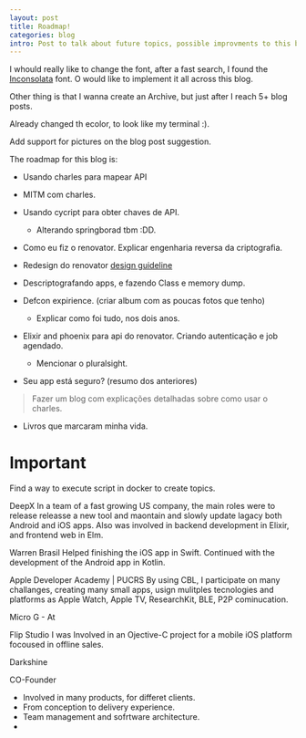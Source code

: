 ```yaml
---
layout: post
title: Roadmap!
categories: blog
intro: Post to talk about future topics, possible improvments to this blog, including design changes.
---
```


I whould really like to change the font, after a fast search, I found  the [Inconsolata](https://fonts.google.com/specimen/Inconsolata?selection.family=Inconsolata) font. O would like to implement it all across this blog.

Other thing is that I wanna create an Archive, but just after I reach 5+ blog posts. 

Already changed th ecolor, to look like my terminal :).

Add support for pictures on the blog post suggestion.

The roadmap for this blog is:
- Usando charles para mapear API
- MITM com charles.
- Usando cycript para obter chaves de API.
    - Alterando springborad tbm :DD.
- Como eu fiz o renovator. Explicar engenharia reversa da criptografia.
- Redesign do renovator [design guideline](https://www.uplabs.com/posts/smart-personal-automatic)

- Descriptografando apps, e fazendo Class e memory dump.
- Defcon expirience. (criar album com as poucas fotos que tenho)
    - Explicar como foi tudo, nos dois anos.
- Elixir and phoenix para api do renovator. Criando autenticação e job agendado.
    - Mencionar o pluralsight.

- Seu app está seguro? (resumo dos anteriores)
> Fazer um blog com explicações detalhadas sobre como usar o charles.
> 

- Livros que marcaram minha vida.
# Important
Find a way to execute script in docker to create topics.


DeepX
In a team of a fast growing US company, the main roles were to release releasse a new tool and maontain and slowly update lagacy both Android and iOS apps. Also was involved in backend development in Elixir, and frontend web in Elm.


Warren Brasil
Helped finishing the iOS app in Swift. Continued with the development of the Android app in Kotlin.


Apple Developer Academy | PUCRS
By using CBL, I participate on many challanges, creating many small apps, usign mulitples tecnologies and platforms as Apple Watch, Apple TV, ResearchKit, BLE, P2P cominucation. 


Micro G -
At 

Flip Studio
I was Involved in an Ojective-C project for a mobile iOS platform focoused in offline sales.

Darkshine

CO-Founder
- Involved in many products, for differet clients. 
- From conception to delivery experience.
- Team management and sofrtware architecture.
- 
